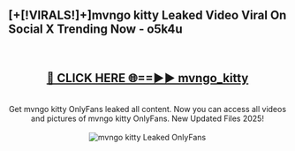 <h2>[+[!VIRALS!]+]mvngo kitty Leaked Video Viral On Social X Trending Now - o5k4u</h2>
<br>
<div align="center">
<h2><a href="https://libra.edu.pl?mvngo_kitty" rel="nofollow">🔴 CLICK HERE 🌐==►► mvngo_kitty</a></h2>
<br>
Get mvngo kitty OnlyFans leaked all content. Now you can access all videos and pictures of mvngo kitty OnlyFans. New Updated Files 2025!
<br>
<br>
<a href="https://libra.edu.pl?mvngo_kitty" rel="nofollow" data-target="animated-image.originalLink"><img src="https://i.ibb.co.com/WyWwxjT/player-gif2.gif" alt="mvngo kitty Leaked OnlyFans" style="max-width: 100%; display: inline-block;" data-target="animated-image.originalImage"></a>
</div>
<br>